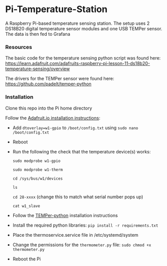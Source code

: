 # Pi-Temperature-Station

A Raspberry Pi-based temperature sensing station. The setup uses 2 DS18B20 digital temperature sensor modules and one USB TEMPer sensor. The data is then fed to Grafana

### Resources

The basic code for the temperature sensing python script was found here: https://learn.adafruit.com/adafruits-raspberry-pi-lesson-11-ds18b20-temperature-sensing/overview

The drivers for the TEMPer sensor were found here: https://github.com/padelt/temper-python

### Installation

Clone this repo into the Pi home directory

Follow the [Adafruit.io installation instructions](https://learn.adafruit.com/adafruits-raspberry-pi-lesson-11-ds18b20-temperature-sensing/ds18b20#add-onewire-support):
- Add `dtoverlay=w1-gpio` to `/boot/config.txt` using `sudo nano /boot/config.txt`
- Reboot
- Run the following the check that the temperature device(s) works:
  
  `sudo modprobe w1-gpio`
  
  `sudo modprobe w1-therm`
  
  `cd /sys/bus/w1/devices`
  
  `ls`
  
  `cd 28-xxxx` (change this to match what serial number pops up)
  
  `cat w1_slave`

- Follow the [TEMPer-python](https://github.com/padelt/temper-python) installation instructions
- Install the required python libraries: `pip install -r requirements.txt`
- Place the thermoservice.service file in /etc/systemd/system
- Change the permissions for the `thermometer.py` file: `sudo chmod +x thermometer.py`
- Reboot the Pi
